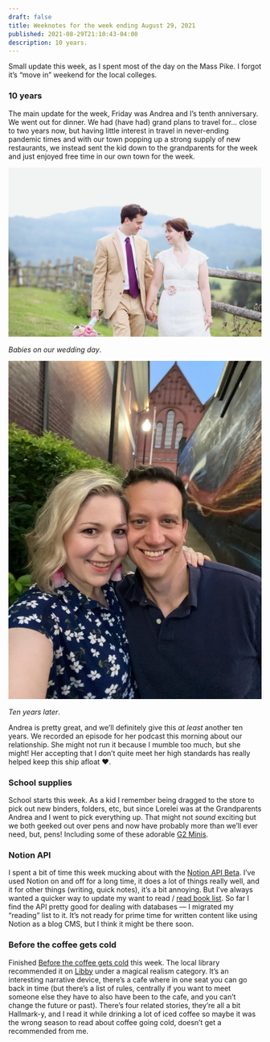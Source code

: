 ```yaml
---
draft: false
title: Weeknotes for the week ending August 29, 2021
published: 2021-08-29T21:10:43-04:00
description: 10 years.
---
```


Small update this week, as I spent most of the day on the Mass Pike. I forgot it’s “move in” weekend for the local colleges.

### 10 years
The main update for the week, Friday was Andrea and I’s tenth anniversary. We went out for dinner. We had (have had) grand plans to travel for… close to two years now, but having little interest in travel in never-ending pandemic times and with our town popping up a strong supply of new restaurants, we instead sent the kid down to the grandparents for the week and just enjoyed free time in our own town for the week.

![](../images/2021//a-and-j.jpeg)

_Babies on our wedding day_.

![](../images/2021//10-years-later.jpeg)

_Ten years later_.

Andrea is pretty great, and we’ll definitely give this _at least_ another ten years. We recorded an episode for her podcast this morning about our relationship. She might not run it because I mumble too much, but she might! Her accepting that I don’t quite meet her high standards has really helped keep this ship afloat ❤️.

### School supplies
School starts this week. As a kid I remember being dragged to the store to pick out new binders, folders, etc, but since Lorelei was at the Grandparents Andrea and I went to pick everything up. That might not _sound_ exciting but we both geeked out over pens and now have probably more than we’ll ever need, but, pens! Including some of these adorable [G2 Minis](https://www.pilotpen.us/brands/g2/g2-mini/?product=1504).

### Notion API
I spent a bit of time this week mucking about with the [Notion API Beta](https://developers.notion.com). I’ve used Notion on and off for a long time, it does a lot of things really well, and it for other things (writing, quick notes), it’s a bit annoying. But I’ve always wanted a quicker way to update my want to read / [read book list](/books). So far I find the API pretty good for dealing with databases — I migrated my “reading” list to it. It’s not ready for prime time for written content like using Notion as a blog CMS, but I think it might be there soon.

### Before the coffee gets cold
Finished [Before the coffee gets cold](https://www.indiebound.org/book/9781335430991) this week. The local library recommended it on [Libby](https://www.overdrive.com/apps/libby/) under a magical realism category. It’s an interesting narrative device, there’s a cafe where in one seat you can go back in time (but there’s a list of rules, centrally if you want to meet someone else they have to also have been to the cafe, and you can’t change the future or past). There’s four related stories, they’re all a bit Hallmark-y, and I read it while drinking a lot of iced coffee so maybe it was the wrong season to read about coffee going cold, doesn’t get a recommended from me.

